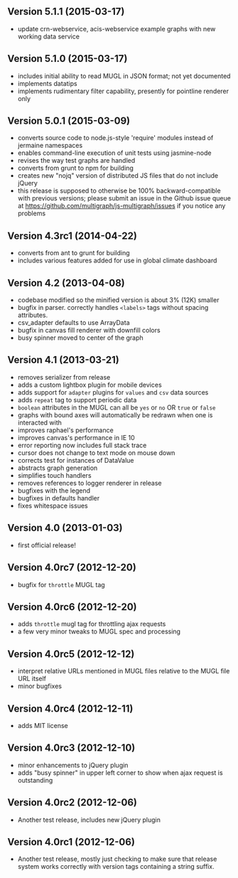 Version 5.1.1 (2015-03-17)
---------------------------

* update crn-webservice, acis-webservice example graphs with new working data service

Version 5.1.0 (2015-03-17)
---------------------------

* includes initial ability to read MUGL in JSON format; not yet documented
* implements datatips
* implements rudimentary filter capability, presently for pointline renderer only

Version 5.0.1 (2015-03-09)
---------------------------

* converts source code to node.js-style 'require' modules instead of jermaine namespaces
* enables command-line execution of unit tests using jasmine-node
* revises the way test graphs are handled
* converts from grunt to npm for building
* creates new "nojq" version of distributed JS files that do not include jQuery
* this release is supposed to otherwise be 100% backward-compatible with previous versions;
  please submit an issue in the Github issue queue at https://github.com/multigraph/js-multigraph/issues
  if you notice any problems

Version 4.3rc1 (2014-04-22)
---------------------------

* converts from ant to grunt for building
* includes various features added for use in global climate dashboard

Version 4.2 (2013-04-08)
---------------------------

* codebase modified so the minified version is about 3% (12K) smaller
* bugfix in parser. correctly handles `<labels>` tags without spacing attributes.
* csv_adapter defaults to use ArrayData
* bugfix in canvas fill renderer with downfill colors
* busy spinner moved to center of the graph

Version 4.1 (2013-03-21)
---------------------------

* removes serializer from release
* adds a custom lightbox plugin for mobile devices
* adds support for `adapter` plugins for `values` and `csv` data sources
* adds `repeat` tag to support periodic data
* `boolean` attributes in the MUGL can all be `yes` or `no` OR `true` or `false`
* graphs with bound axes will automatically be redrawn when one is interacted with
* improves raphael's performance
* improves canvas's performance in IE 10
* error reporting now includes full stack trace
* cursor does not change to text mode on mouse down
* corrects test for instances of DataValue
* abstracts graph generation
* simplifies touch handlers
* removes references to logger renderer in release
* bugfixes with the legend
* bugfixes in defaults handler
* fixes whitespace issues

Version 4.0 (2013-01-03)
---------------------------

* first official release!

Version 4.0rc7 (2012-12-20)
---------------------------

* bugfix for `throttle` MUGL tag

Version 4.0rc6 (2012-12-20)
---------------------------

* adds `throttle` mugl tag for throttling ajax requests
* a few very minor tweaks to MUGL spec and processing

Version 4.0rc5 (2012-12-12)
---------------------------

* interpret relative URLs mentioned in MUGL files relative to the MUGL file URL itself
* minor bugfixes

Version 4.0rc4 (2012-12-11)
---------------------------

* adds MIT license

Version 4.0rc3 (2012-12-10)
---------------------------

* minor enhancements to jQuery plugin
* adds "busy spinner" in upper left corner to show when ajax request is outstanding

Version 4.0rc2 (2012-12-06)
---------------------------

* Another test release, includes new jQuery plugin

Version 4.0rc1 (2012-12-06)
---------------------------

* Another test release, mostly just checking to make sure that release system
  works correctly with version tags containing a string suffix.
